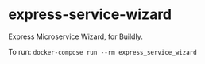 # express-service-wizard
Express Microservice Wizard, for Buildly.

To run:
`docker-compose run --rm express_service_wizard`

